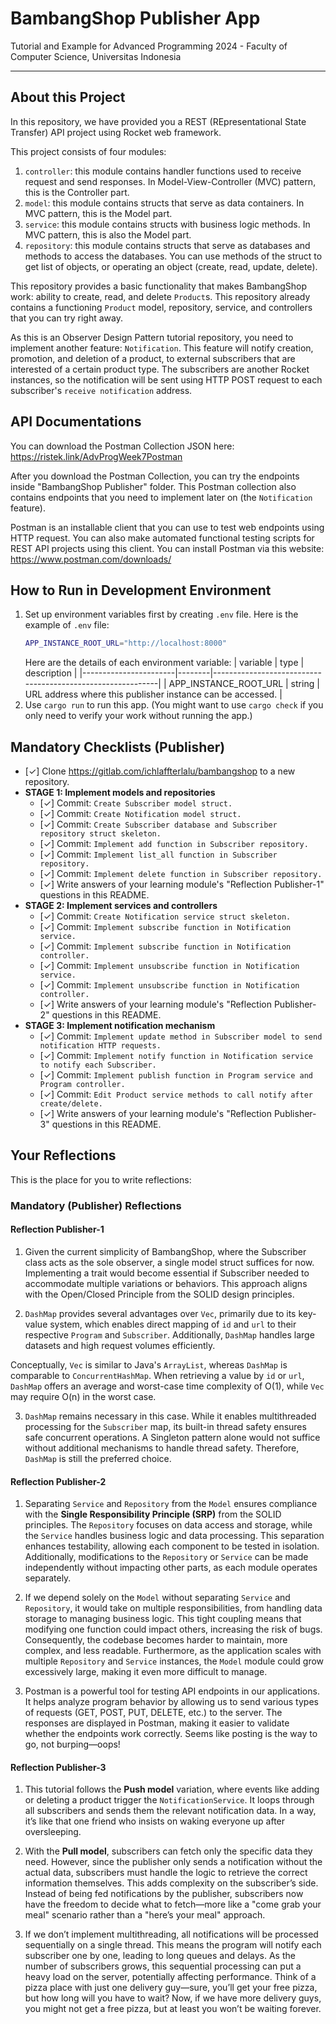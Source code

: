 # BambangShop Publisher App
Tutorial and Example for Advanced Programming 2024 - Faculty of Computer Science, Universitas Indonesia

---

## About this Project
In this repository, we have provided you a REST (REpresentational State Transfer) API project using Rocket web framework.

This project consists of four modules:
1.  `controller`: this module contains handler functions used to receive request and send responses.
    In Model-View-Controller (MVC) pattern, this is the Controller part.
2.  `model`: this module contains structs that serve as data containers.
    In MVC pattern, this is the Model part.
3.  `service`: this module contains structs with business logic methods.
    In MVC pattern, this is also the Model part.
4.  `repository`: this module contains structs that serve as databases and methods to access the databases.
    You can use methods of the struct to get list of objects, or operating an object (create, read, update, delete).

This repository provides a basic functionality that makes BambangShop work: ability to create, read, and delete `Product`s.
This repository already contains a functioning `Product` model, repository, service, and controllers that you can try right away.

As this is an Observer Design Pattern tutorial repository, you need to implement another feature: `Notification`.
This feature will notify creation, promotion, and deletion of a product, to external subscribers that are interested of a certain product type.
The subscribers are another Rocket instances, so the notification will be sent using HTTP POST request to each subscriber's `receive notification` address.

## API Documentations

You can download the Postman Collection JSON here: https://ristek.link/AdvProgWeek7Postman

After you download the Postman Collection, you can try the endpoints inside "BambangShop Publisher" folder.
This Postman collection also contains endpoints that you need to implement later on (the `Notification` feature).

Postman is an installable client that you can use to test web endpoints using HTTP request.
You can also make automated functional testing scripts for REST API projects using this client.
You can install Postman via this website: https://www.postman.com/downloads/

## How to Run in Development Environment
1.  Set up environment variables first by creating `.env` file.
    Here is the example of `.env` file:
    ```bash
    APP_INSTANCE_ROOT_URL="http://localhost:8000"
    ```
    Here are the details of each environment variable:
    | variable              | type   | description                                                |
    |-----------------------|--------|------------------------------------------------------------|
    | APP_INSTANCE_ROOT_URL | string | URL address where this publisher instance can be accessed. |
2.  Use `cargo run` to run this app.
    (You might want to use `cargo check` if you only need to verify your work without running the app.)

## Mandatory Checklists (Publisher)
-   [✓] Clone https://gitlab.com/ichlaffterlalu/bambangshop to a new repository.
-   **STAGE 1: Implement models and repositories**
    -   [✓] Commit: `Create Subscriber model struct.`
    -   [✓] Commit: `Create Notification model struct.`
    -   [✓] Commit: `Create Subscriber database and Subscriber repository struct skeleton.`
    -   [✓] Commit: `Implement add function in Subscriber repository.`
    -   [✓] Commit: `Implement list_all function in Subscriber repository.`
    -   [✓] Commit: `Implement delete function in Subscriber repository.`
    -   [✓] Write answers of your learning module's "Reflection Publisher-1" questions in this README.
-   **STAGE 2: Implement services and controllers**
    -   [✓] Commit: `Create Notification service struct skeleton.`
    -   [✓] Commit: `Implement subscribe function in Notification service.`
    -   [✓] Commit: `Implement subscribe function in Notification controller.`
    -   [✓] Commit: `Implement unsubscribe function in Notification service.`
    -   [✓] Commit: `Implement unsubscribe function in Notification controller.`
    -   [✓] Write answers of your learning module's "Reflection Publisher-2" questions in this README.
-   **STAGE 3: Implement notification mechanism**
    -   [✓] Commit: `Implement update method in Subscriber model to send notification HTTP requests.`
    -   [✓] Commit: `Implement notify function in Notification service to notify each Subscriber.`
    -   [✓] Commit: `Implement publish function in Program service and Program controller.`
    -   [✓] Commit: `Edit Product service methods to call notify after create/delete.`
    -   [✓] Write answers of your learning module's "Reflection Publisher-3" questions in this README.

## Your Reflections
This is the place for you to write reflections:

### Mandatory (Publisher) Reflections

#### Reflection Publisher-1
1. Given the current simplicity of BambangShop, where the Subscriber class acts as the sole observer, a single model struct suffices for now. Implementing a trait would become essential if Subscriber needed to accommodate multiple variations or behaviors. This approach aligns with the Open/Closed Principle from the SOLID design principles.

2. `DashMap` provides several advantages over `Vec`, primarily due to its key-value system, which enables direct mapping of `id` and `url` to their respective `Program` and `Subscriber`. Additionally, `DashMap` handles large datasets and high request volumes efficiently.  

Conceptually, `Vec` is similar to Java's `ArrayList`, whereas `DashMap` is comparable to `ConcurrentHashMap`. When retrieving a value by `id` or `url`, `DashMap` offers an average and worst-case time complexity of O(1), while `Vec` may require O(n) in the worst case.

3. `DashMap` remains necessary in this case. While it enables multithreaded processing for the `Subscriber` map, its built-in thread safety ensures safe concurrent operations. A Singleton pattern alone would not suffice without additional mechanisms to handle thread safety. Therefore, `DashMap` is still the preferred choice.

#### Reflection Publisher-2
1. Separating `Service` and `Repository` from the `Model` ensures compliance with the **Single Responsibility Principle (SRP)** from the SOLID principles. The `Repository` focuses on data access and storage, while the `Service` handles business logic and data processing. This separation enhances testability, allowing each component to be tested in isolation. Additionally, modifications to the `Repository` or `Service` can be made independently without impacting other parts, as each module operates separately.

2. If we depend solely on the `Model` without separating `Service` and `Repository`, it would take on multiple responsibilities, from handling data storage to managing business logic. This tight coupling means that modifying one function could impact others, increasing the risk of bugs. Consequently, the codebase becomes harder to maintain, more complex, and less readable. Furthermore, as the application scales with multiple `Repository` and `Service` instances, the `Model` module could grow excessively large, making it even more difficult to manage.

3. Postman is a powerful tool for testing API endpoints in our applications. It helps analyze program behavior by allowing us to send various types of requests (GET, POST, PUT, DELETE, etc.) to the server. The responses are displayed in Postman, making it easier to validate whether the endpoints work correctly. Seems like posting is the way to go, not burping—oops! 

#### Reflection Publisher-3
1. This tutorial follows the **Push model** variation, where events like adding or deleting a product trigger the `NotificationService`. It loops through all subscribers and sends them the relevant notification data. In a way, it’s like that one friend who insists on waking everyone up after oversleeping.  

2. With the **Pull model**, subscribers can fetch only the specific data they need. However, since the publisher only sends a notification without the actual data, subscribers must handle the logic to retrieve the correct information themselves. This adds complexity on the subscriber’s side. Instead of being fed notifications by the publisher, subscribers now have the freedom to decide what to fetch—more like a "come grab your meal" scenario rather than a "here’s your meal" approach.  

3. If we don’t implement multithreading, all notifications will be processed sequentially on a single thread. This means the program will notify each subscriber one by one, leading to long queues and delays. As the number of subscribers grows, this sequential processing can put a heavy load on the server, potentially affecting performance. Think of a pizza place with just one delivery guy—sure, you’ll get your free pizza, but how long will you have to wait? Now, if we have more delivery guys, you might not get a free pizza, but at least you won’t be waiting forever.